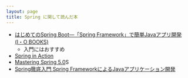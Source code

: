 ```yaml
---
layout: page
title: Spring に関して読んだ本
---
```


* [はじめてのSpring Boot―「Spring Framework」で簡単Javaアプリ開発 (I・O BOOKS)](https://bookworm.improve-future.com/book/518)
    * 入門にはおすすめ
* [Spring in Action](https://bookworm.improve-future.com/book/574)
* [Mastering Spring 5.0](https://bookworm.improve-future.com/book/17018)S
* [Spring徹底入門 Spring FrameworkによるJavaアプリケーション開発](https://bookworm.improve-future.com/book/17025)

